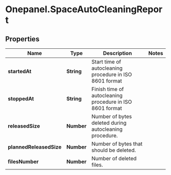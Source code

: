 # Onepanel.SpaceAutoCleaningReport

## Properties
Name | Type | Description | Notes
------------ | ------------- | ------------- | -------------
**startedAt** | **String** | Start time of autocleaning procedure in ISO 8601 format | 
**stoppedAt** | **String** | Finish time of autocleaning procedure in ISO 8601 format | 
**releasedSize** | **Number** | Number of bytes deleted during autocleaning procedure. | 
**plannedReleasedSize** | **Number** | Number of bytes that should be deleted. | 
**filesNumber** | **Number** | Number of deleted files. | 


